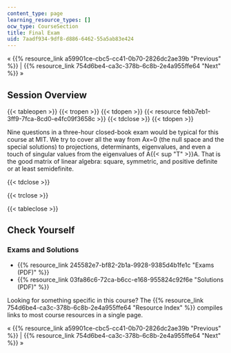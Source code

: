 ```yaml
---
content_type: page
learning_resource_types: []
ocw_type: CourseSection
title: Final Exam
uid: 7aadf934-9df8-d886-6462-55a5ab83e424
---
```


« {{% resource_link a59901ce-cbc5-cc41-0b70-2826dc2ae39b "Previous" %}} | {{% resource_link 754d6be4-ca3c-378b-6c8b-2e4a955ffe64 "Next" %}} »

Session Overview
----------------

{{< tableopen >}}
{{< tropen >}}
{{< tdopen >}}
{{< resource febb7eb1-3ff9-7fca-8cd0-e4fc09f3658c >}}
{{< tdclose >}}
{{< tdopen >}}


Nine questions in a three-hour closed-book exam would be typical for this course at MIT. We try to cover all the way from Ax=0 (the null space and the special solutions) to projections, determinants, eigenvalues, and even a touch of singular values from the eigenvalues of A{{< sup "T" >}}A. That is the good matrix of linear algebra: square, symmetric, and positive definite or at least semidefinite.


{{< tdclose >}}

{{< trclose >}}

{{< tableclose >}}

Check Yourself
--------------

### Exams and Solutions

*   {{% resource_link 245582e7-bf82-2b1a-9928-9385d4b1fe1c "Exams (PDF)" %}}
*   {{% resource_link 03fa86c6-72ca-b6cc-e168-955824c92f6e "Solutions (PDF)" %}}

Looking for something specific in this course? The {{% resource_link 754d6be4-ca3c-378b-6c8b-2e4a955ffe64 "Resource Index" %}} compiles links to most course resources in a single page.

« {{% resource_link a59901ce-cbc5-cc41-0b70-2826dc2ae39b "Previous" %}} | {{% resource_link 754d6be4-ca3c-378b-6c8b-2e4a955ffe64 "Next" %}} »